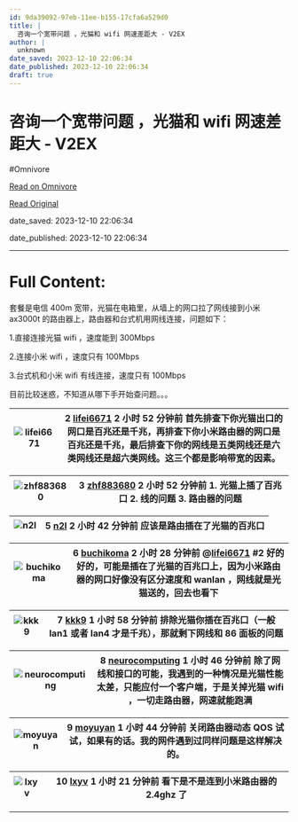 ```yaml
---
id: 9da39092-97eb-11ee-b155-17cfa6a529d0
title: |
  咨询一个宽带问题 ，光猫和 wifi 网速差距大 - V2EX
author: |
  unknown
date_saved: 2023-12-10 22:06:34
date_published: 2023-12-10 22:06:34
draft: true
---
```


# 咨询一个宽带问题 ，光猫和 wifi 网速差距大 - V2EX
#Omnivore

[Read on Omnivore](https://omnivore.app/me/wifi-v-2-ex-18c577d2fdd)

[Read Original](https://www.v2ex.com/t/999305)

date_saved: 2023-12-10 22:06:34

date_published: 2023-12-10 22:06:34

--- 

# Full Content: 

套餐是电信 400m 宽带，光猫在电箱里，从墙上的网口拉了网线接到小米 ax3000t 的路由器上，路由器和台式机用网线连接，问题如下：

1.直接连接光猫 wifi ，速度能到 300Mbps

2.连接小米 wifi ，速度只有 100Mbps

3.台式机和小米 wifi 有线连接，速度只有 100Mbps

目前比较迷惑，不知道从哪下手开始查问题。。。

| ![lifei6671](https://proxy-prod.omnivore-image-cache.app/0x0,sxcJEURSa39BnCNk-wankKyCSq9mOqa_Z8_iJ973NDs0/https://cdn.v2ex.com/avatar/5cbf/296d/186159_normal.png?m=1702003730) | 2 **[lifei6671](https://www.v2ex.com/member/lifei6671)** 2 小时 52 分钟前 首先排查下你光猫出口的网口是百兆还是千兆，再排查下你小米路由器的网口是百兆还是千兆，最后排查下你的网线是五类网线还是六类网线还是超六类网线。这三个都是影响带宽的因素。 |
| ------------------------------------------------------------------------------------------------------------------------------------------------------------------------------- | -------------------------------------------------------------------------------------------------------------------------------------------------------- |

| ![zhf883680](https://proxy-prod.omnivore-image-cache.app/0x0,sLHlsMN9l352yf7FaohabMz4_QLFfT3vdIigbfFgoQDo/https://cdn.v2ex.com/gravatar/2f519b82c067344bfa1ed773bb1a74fc?s=48&d=retro) | 3 **[zhf883680](https://www.v2ex.com/member/zhf883680)** 2 小时 52 分钟前 1\. 光猫上插了百兆口 2\. 线的问题 3\. 路由器的问题 |
| -------------------------------------------------------------------------------------------------------------------------------------------------------------------------------------- | ----------------------------------------------------------------------------------------------------- |

| ![n2l](https://proxy-prod.omnivore-image-cache.app/0x0,sx6aSTTi9O7E7uckfV31Zw3vcDxJCqBRsNyyXhGrLXfg/https://cdn.v2ex.com/avatar/fc64/6dae/253420_normal.png?m=1696842182) | 5 **[n2l](https://www.v2ex.com/member/n2l)** 2 小时 42 分钟前 应该是路由插在了光猫的百兆口 |
| ------------------------------------------------------------------------------------------------------------------------------------------------------------------------- | ----------------------------------------------------------------------- |

| ![buchikoma](https://proxy-prod.omnivore-image-cache.app/0x0,s2nOKLrnVhB9AF4VOsG5ayWu7VWn3ecRmcWsYBM470D0/https://cdn.v2ex.com/avatar/7bb6/d3e3/531995_normal.png?m=1702263294) | 6 **[buchikoma](https://www.v2ex.com/member/buchikoma)** 2 小时 28 分钟前 @[lifei6671](https://www.v2ex.com/member/lifei6671) #2 好的好的，可能是插在了光猫的百兆口上，因为小米路由器的网口好像没有区分速度和 wanlan ，网线就是光猫送的，回去也看下 |
| ------------------------------------------------------------------------------------------------------------------------------------------------------------------------------- | ----------------------------------------------------------------------------------------------------------------------------------------------------------------------------------------- |

| ![kkk9](https://proxy-prod.omnivore-image-cache.app/0x0,sJ60N8kdN8KHpmO19lJaUB1dPZy4hHEsdI1fyebGOPK8/https://cdn.v2ex.com/avatar/4ac2/2033/433631_normal.png?m=1699500852) | 7 **[kkk9](https://www.v2ex.com/member/kkk9)** 1 小时 58 分钟前 排除光猫你插在百兆口（一般 lan1 或者 lan4 才是千兆），那就剩下网线和 86 面板的问题 |
| -------------------------------------------------------------------------------------------------------------------------------------------------------------------------- | ------------------------------------------------------------------------------------------------------------ |

| ![neurocomputing](https://proxy-prod.omnivore-image-cache.app/0x0,sUuad3X__EXDROlTV8eXGqn_x5SHj17gjBFrQXbCN7eE/https://cdn.v2ex.com/gravatar/cc09fd7d1a3bf649f9d268d7d82a2fb2?s=48&d=retro) | 8 **[neurocomputing](https://www.v2ex.com/member/neurocomputing)** 1 小时 46 分钟前 除了网线和接口的可能，我遇到的一种情况是光猫性能太差，只能应付一个客户端，于是关掉光猫 wifi ，一切走路由器，网速就能跑满 |
| ------------------------------------------------------------------------------------------------------------------------------------------------------------------------------------------- | ---------------------------------------------------------------------------------------------------------------------------------------------- |

| ![moyuyan](https://proxy-prod.omnivore-image-cache.app/0x0,sjpNoX0oDIIFt4njaxxDrn7Hz8gTwC8tnWFQ06Vr5amM/https://cdn.v2ex.com/gravatar/41c58245957436dcbf164c8a5fedf769?s=48&d=retro) | 9 **[moyuyan](https://www.v2ex.com/member/moyuyan)** 1 小时 44 分钟前 关闭路由器动态 QOS 试试，如果有的话。我的网件遇到过同样问题是这样解决的。 |
| ------------------------------------------------------------------------------------------------------------------------------------------------------------------------------------ | -------------------------------------------------------------------------------------------------------- |

| ![lxyv](https://proxy-prod.omnivore-image-cache.app/0x0,sDTaIWuOF--lnOqVzDbmjWIK1W5XRnx1RzKO68xGEnO0/https://cdn.v2ex.com/gravatar/f9d8dfe265d318484ebf7da3af06766d?s=48&d=retro) | 10 **[lxyv](https://www.v2ex.com/member/lxyv)** 1 小时 21 分钟前 看下是不是连到小米路由器的 2.4ghz 了 |
| --------------------------------------------------------------------------------------------------------------------------------------------------------------------------------- | ---------------------------------------------------------------------------------- |

---

